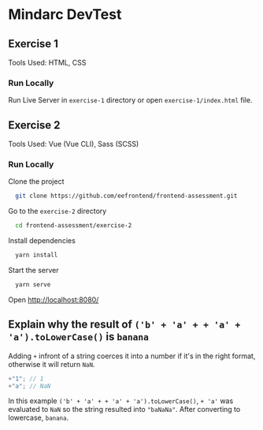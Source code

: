 # Mindarc DevTest

## Exercise 1

Tools Used: HTML, CSS

### Run Locally

Run Live Server in `exercise-1` directory or open `exercise-1/index.html` file.

## Exercise 2

Tools Used: Vue (Vue CLI), Sass (SCSS)

### Run Locally

Clone the project

```bash
  git clone https://github.com/eefrontend/frontend-assessment.git
```

Go to the `exercise-2` directory

```bash
  cd frontend-assessment/exercise-2
```

Install dependencies

```bash
  yarn install
```

Start the server

```bash
  yarn serve
```

Open <http://localhost:8080/>

## Explain why the result of `('b' + 'a' + + 'a' + 'a').toLowerCase()` is `banana`

Adding `+` infront of a string coerces it into a number if it's in the right format, otherwise it will return `NaN`.

```js
+"1"; // 1
+"a"; // NaN
```

In this example `('b' + 'a' + + 'a' + 'a').toLowerCase()`, `+ 'a'` was evaluated to `NaN` so the string resulted into `"baNaNa"`. After converting to lowercase, `banana`.
